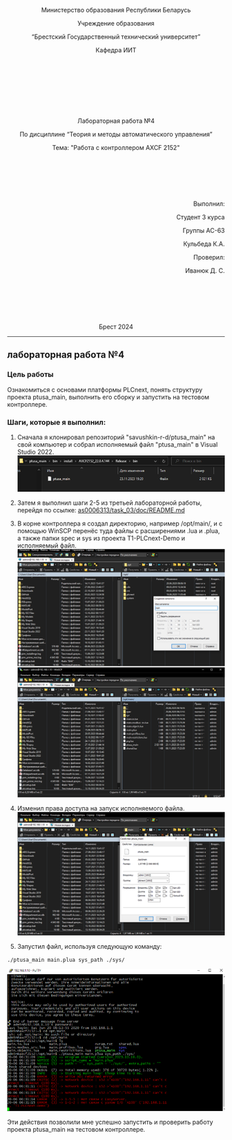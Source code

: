 <p align="center">Министерство образования Республики Беларусь</p>
<p align="center">Учреждение образования</p>
<p align="center">“Брестский Государственный технический университет”</p>
<p align="center">Кафедра ИИТ</p>
<br><br><br><br><br><br><br>
<p align="center">Лабораторная работа №4</p>
<p align="center">По дисциплине “Теория и методы автоматического управления”</p>
<p align="center">Тема: "Работа с контроллером AXCF 2152"</p>
<br><br><br><br><br>
<p align="right">Выполнил:</p>
<p align="right">Студент 3 курса</p>
<p align="right">Группы АС-63</p>
<p align="right">Кульбеда К.А.</p>
<p align="right">Проверил:</p>
<p align="right">Иванюк Д. С.</p>
<br><br><br><br><br>
<p align="center">Брест 2024</p>

---

## лабораторная работа №4

### Цель работы

Ознакомиться с основами платформы PLCnext, понять структуру проекта ptusa_main, выполнить его сборку и запустить на тестовом контроллере.

### Шаги, которые я выполнил:

1. Сначала я клонировал репозиторий "savushkin-r-d/ptusa_main" на свой компьютер и собрал исполняемый файл "ptusa_main" в Visual Studio 2022.
![](./imgs/executable_file.png)

2. Затем я выполнил шаги 2-5 из третьей лабораторной работы, перейдя по ссылке:
[as0006313/task_03/doc/README.md](https://github.com/brstu/TMAU-2024/blob/main/trunk/as0006113/task_03/doc/README.md)

3. В корне контроллера я создал директорию, например /opt/main/, и с помощью WinSCP перенёс туда файлы с расширениями .lua и .plua, а также папки spec и sys из проекта T1-PLCnext-Demo и исполняемый файл.
![](./imgs/create_directory.png)
![](./imgs/winscp.png)

4. Изменил права доступа на запуск исполняемого файла.
![](./imgs/access_rights.png)

5. Запустил файл, используя следующую команду:

```bash
./ptusa_main main.plua sys_path ./sys/
```

![](./imgs/output.png)

Эти действия позволили мне успешно запустить и проверить работу проекта ptusa_main на тестовом контроллере.
